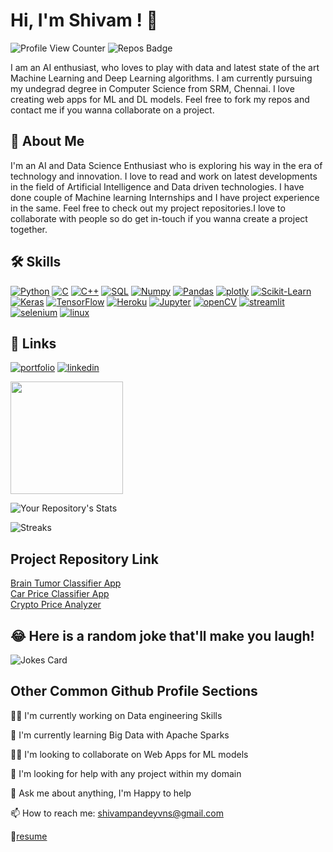 
# Hi, I'm Shivam ! 👋

![Profile View Counter](https://komarev.com/ghpvc/?username=shivampandeyvns)
![Repos Badge](https://badges.pufler.dev/repos/shivampandeyvns)

I am an AI enthusiast, who loves to play with data and latest state of the art Machine Learning and Deep Learning algorithms.
I am currently pursuing my undegrad degree in Computer Science from SRM, Chennai.
I love creating web apps for ML and DL models.
Feel free to fork my repos and contact me if you wanna collaborate on a project.


## 🚀 About Me
I'm an AI and Data Science Enthusiast who is exploring his way in the era of technology and innovation.
I love to read and work on latest developments in the field of Artificial Intelligence and Data driven technologies.
I have done couple of Machine learning Internships and I have project experience in the same.
Feel free to check out my project repositories.I love to collaborate with people so do get in-touch if you wanna create a project together.
 


## 🛠 Skills
[![Python](https://img.shields.io/badge/Python-3776AB?style=for-the-badge&logo=python&logoColor=white)](https://github.com/tterb/atomic-design-ui/blob/master/LICENSEs)
[![C](https://img.shields.io/badge/C-00599C?style=for-the-badge&logo=c&logoColor=white)]()
[![C++](https://img.shields.io/badge/C%2B%2B-00599C?style=for-the-badge&logo=c%2B%2B&logoColor=white)]()
[![SQL](https://img.shields.io/badge/MySQL-00000F?style=for-the-badge&logo=mysql&logoColor=white)]()
[![Numpy](https://img.shields.io/badge/Numpy-777BB4?style=for-the-badge&logo=numpy&logoColor=white)]()
[![Pandas](https://img.shields.io/badge/Pandas-2C2D72?style=for-the-badge&logo=pandas&logoColor=white)]()
[![plotly](https://img.shields.io/badge/Plotly-239120?style=for-the-badge&logo=plotly&logoColor=white)]()
[![Scikit-Learn](https://img.shields.io/badge/scikit_learn-F7931E?style=for-the-badge&logo=scikit-learn&logoColor=white)]()
[![Keras](https://img.shields.io/badge/Keras-D00000?style=for-the-badge&logo=Keras&logoColor=white)]()
[![TensorFlow](https://img.shields.io/badge/TensorFlow-FF6F00?style=for-the-badge&logo=tensorflow&logoColor=white)]()
[![Heroku](https://img.shields.io/badge/Heroku-430098?style=for-the-badge&logo=heroku&logoColor=white)]()
[![Jupyter](https://img.shields.io/badge/Jupyter-F37626.svg?&style=for-the-badge&logo=Jupyter&logoColor=white)]()
[![openCV](https://img.shields.io/badge/OpenCV-27338e?style=for-the-badge&logo=OpenCV&logoColor=white)]()
[![streamlit](https://img.shields.io/badge/Streamlit-FF4B4B?style=for-the-badge&logo=Streamlit&logoColor=white)]()
[![selenium](https://img.shields.io/badge/Selenium-43B02A?style=for-the-badge&logo=Selenium&logoColor=white)]()
[![linux](https://img.shields.io/badge/Ubuntu-E95420?style=for-the-badge&logo=ubuntu&logoColor=white)]()
## 🔗 Links
[![portfolio](https://img.shields.io/badge/my_portfolio-000?style=for-the-badge&logo=ko-fi&logoColor=white)](https://sp7287.wixsite.com/shivam-portfolio)
[![linkedin](https://img.shields.io/badge/linkedin-0A66C2?style=for-the-badge&logo=linkedin&logoColor=white)](https://www.linkedin.com/in/shivampandey0303)

<img height="180em" src="https://github-readme-stats.vercel.app/api?username=shivampandeyvns&show_icons=true&hide_border=true&&count_private=true&include_all_commits=true" />

![Your Repository's Stats](https://github-readme-stats.vercel.app/api/top-langs/?username=shivampandeyvns&theme=blue-green)

![Streaks](https://github-readme-streak-stats.herokuapp.com/?user=shivampandeyvns)

## Project Repository Link
[Brain Tumor Classifier App](https://github.com/shivampandeyvns/DMProject)  
[Car Price Classifier App](https://github.com/shivampandeyvns/Car-price-app)  
[Crypto Price Analyzer](https://github.com/shivampandeyvns/Crypto-price-streamlit-app)  

## 😂 Here is a random joke that'll make you laugh!
![Jokes Card](https://readme-jokes.vercel.app/api)


## Other Common Github Profile Sections
👩‍💻 I'm currently working on Data engineering Skills

🧠 I'm currently learning Big Data with Apache Sparks

👯‍♀️ I'm looking to collaborate on Web Apps for ML models

🤔 I'm looking for help with any project within my domain

💬 Ask me about anything, I'm Happy to help

📫 How to reach me: shivampandeyvns@gmail.com

📄[resume](https://drive.google.com/file/d/1c3NBqa1UMWAi9ydlJDmkGL27oU8sJ0TS/view?usp=sharing)

